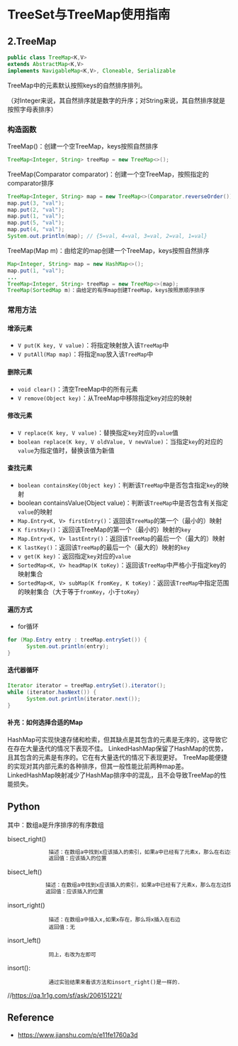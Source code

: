# TreeSet与TreeMap使用指南





## 2.TreeMap

```java
public class TreeMap<K,V>
extends AbstractMap<K,V>
implements NavigableMap<K,V>, Cloneable, Serializable
```

TreeMap中的元素默认按照keys的自然排序排列。

（对Integer来说，其自然排序就是数字的升序；对String来说，其自然排序就是按照字母表排序）

### 构造函数

TreeMap()：创建一个空TreeMap，keys按照自然排序

```java
TreeMap<Integer, String> treeMap = new TreeMap<>();
```

TreeMap(Comparator comparator)：创建一个空TreeMap，按照指定的comparator排序

```java
TreeMap<Integer, String> map = new TreeMap<>(Comparator.reverseOrder());
map.put(3, "val");
map.put(2, "val");
map.put(1, "val");
map.put(5, "val");
map.put(4, "val");
System.out.println(map); // {5=val, 4=val, 3=val, 2=val, 1=val}
```

TreeMap(Map m)：由给定的map创建一个TreeMap，keys按照自然排序

```java
Map<Integer, String> map = new HashMap<>();
map.put(1, "val");
...
TreeMap<Integer, String> treeMap = new TreeMap<>(map);
TreeMap(SortedMap m)：由给定的有序map创建TreeMap，keys按照原顺序排序
```

### 常用方法

#### 增添元素

- `V put(K key, V value)`：将指定映射放入该`TreeMap`中
- `V putAll(Map map)`：将指定`map`放入该`TreeMap`中

#### 删除元素

- `void clear()`：清空TreeMap中的所有元素
- `V remove(Object key)`：从TreeMap中移除指定key对应的映射

#### 修改元素

- `V replace(K key, V value)`：替换指定`key`对应的`value`值
- `boolean replace(K key, V oldValue, V newValue)`：当指定`key`的对应的`value`为指定值时，替换该值为新值

#### 查找元素

- `boolean containsKey(Object key)`：判断该`TreeMap`中是否包含指定`key`的映射
- boolean containsValue(Object value)：判断该`TreeMap`中是否包含有关指定`value`的映射
- `Map.Entry<K, V> firstEntry()`：返回该`TreeMap`的第一个（最小的）映射
- `K firstKey()`：返回该TreeMap的第一个（最小的）映射的`key`
- `Map.Entry<K, V> lastEntry()`：返回该`TreeMap`的最后一个（最大的）映射
- `K lastKey()`：返回该`TreeMap`的最后一个（最大的）映射的`key`
- `v get(K key)`：返回指定`key`对应的`value`
- `SortedMap<K, V> headMap(K toKey)`：返回该`TreeMap`中严格小于指定key的映射集合
- `SortedMap<K, V> subMap(K fromKey, K toKey)`：返回该`TreeMap`中指定范围的映射集合（大于等于`fromKey`，小于`toKey`）

#### 遍历方式

- for循环

```java
for (Map.Entry entry : treeMap.entrySet()) {
      System.out.println(entry);
}
```

#### 迭代器循环

```java
Iterator iterator = treeMap.entrySet().iterator();
while (iterator.hasNext()) {
      System.out.println(iterator.next());
}
```

#### 补充：如何选择合适的Map

HashMap可实现快速存储和检索，但其缺点是其包含的元素是无序的，这导致它在存在大量迭代的情况下表现不佳。
LinkedHashMap保留了HashMap的优势，且其包含的元素是有序的。它在有大量迭代的情况下表现更好。
TreeMap能便捷的实现对其内部元素的各种排序，但其一般性能比前两种map差。
LinkedHashMap映射减少了HashMap排序中的混乱，且不会导致TreeMap的性能损失。





## Python

其中：数组a是升序排序的有序数组

bisect_right()

```python
             描述：在数组a中找到x应该插入的索引，如果a中已经有了元素x，那么在右边找到其插入索引。
             返回值：应该插入的位置
```

bisect_left()

```python
            描述：在数组a中找到x应该插入的索引，如果a中已经有了元素x，那么在左边找到其插入索引。
            返回值：应该插入的位置
```

insort_right()

                 描述：在数组a中插入x,如果x存在，那么将x插入在右边
                 返回值：无

insort_left()

                 同上，右改为左即可

insort():

                 通过实验结果来看该方法和insort_right()是一样的.

//https://qa.1r1g.com/sf/ask/206151221/






## Reference

- https://www.jianshu.com/p/e11fe1760a3d